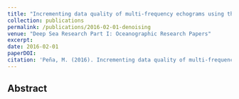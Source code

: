 ```yaml
---
title: "Incrementing data quality of multi-frequency echograms using the Adaptive Wiener Filter (AWF) denoising algorithm"
collection: publications
permalink: /publications/2016-02-01-denoising
venue: "Deep Sea Research Part I: Oceanographic Research Papers"
excerpt: 
date: 2016-02-01
paperDOI: 
citation: 'Peña, M. (2016). Incrementing data quality of multi-frequency echograms using the Adaptive Wiener Filter (AWF) denoising algorithm. Deep Sea Research Part I: Oceanographic Research Papers 116 14-21'
---
```


## Abstract

